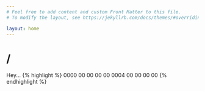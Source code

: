 ```yaml
---
# Feel free to add content and custom Front Matter to this file.
# To modify the layout, see https://jekyllrb.com/docs/themes/#overriding-theme-defaults

layout: home
---
```

# /
Hey...
{% highlight %}
0000  00  00  00  00 
0004  00  00  00  00
{% endhighlight %}
